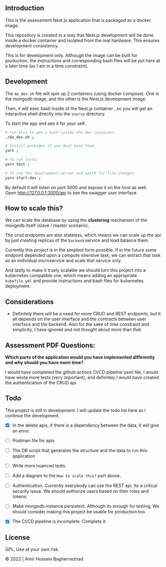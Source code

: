 ## Introduction 

This is the assessment Nest.js application that is packaged as a docker image.

This repository is created in a way that Nest.js development will be done inside a docker container and isolated from the real hardware. This ensures development consistency.

This is for development only. Although the image can be built for production, the instructions and corresponding bash files will be put here at a later time (as I am in a time constraint).

## Development

The `do_dev.sh` file will spin up 2 containers (using docker compose). One is the mongodb image, and the other is the Nest.js development image.

Then, it will exec bash inside of the Nest.js container , so you will get an interactive shell directly into the `source` directory.

To start the app and see it for your self:

```bash
# run this to get a bash inside the dev container:
./do_dev.sh ;

# Install packages if you dont have them:
yarn ;

# To run tests:
yarn test ;

# To run the development server and watch for file changes:
yarn start:dev ;
```

By default it will listen on port 3000 and expose it on the host as well.  
Open http://127.0.0.1:3000/api to see the swagger user interface.

## How to scale this?

We can scale the database by using the **clustering** mechanism of the mongodb itself (slave / master scenario).

The crud endpoints are also stateless, which means we can scale up the api by just creating replicas of the `backend` service and load balance them.

Currently this project is in the simplest form possible. If in the future some endpoint depended upon a compute intensive task, we can extract that task as an individual microservice and scale that service only.

And lastly to make it truely scalable we should turn this project into a kubernetes compatible one, which means adding an appropriate `kubefile.yml` and provide instructions and bash files for kubernetes deployment.

## Considerations

- Definitely there will be a need for more CRUD and REST endpoints, but it all depends on the user interface and the contracts between user interface and the backend. Also for the sake of time constraint and simplicity, I have ignored and not thought about more than that.

## Assessment PDF Questions:

**Which parts of the application would you have implemented differently and why should you
have more time?**

I would have completed the github actions CI/CD pipeline yaml file, I would have wrote more tests (very important), and definitely I would have created the authentication of the CRUD api.

## Todo

This project is still in development. I will update the todo list here as I continue the development.

- [X] In the delete apis, if there is a dependency between the data, it will give an error.
- [ ] Postman file for apis
- [ ] The DB script that generates the structure and the data to run this application
- [ ] Write more nuanced tests.
- [ ] Add a diagram to the `How to scale this?` part above.
- [ ] Authentication. Currently everybody can use the REST api. Its a critical security issue. We should authorize users based on their roles and tokens.
- [ ] Make mongodb instance persistent. Although its enough for testing, We should consider making this project be usable for production too.
- [X] The CI/CD pipeline is incomplete. Complete it.


## License

GPL, Use at your own risk.

&copy; 2022 | Amir Hossein Baghernezhad